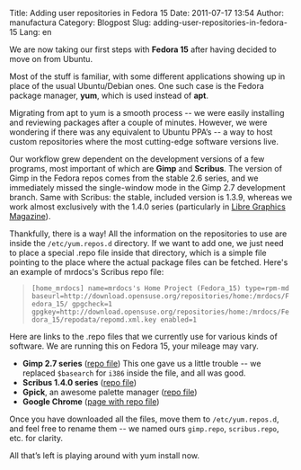 Title: Adding user repositories in Fedora 15
Date: 2011-07-17 13:54
Author: manufactura
Category: Blogpost
Slug: adding-user-repositories-in-fedora-15
Lang: en

We are now taking our first steps with **Fedora 15** after
having decided to move on from Ubuntu.

Most of the stuff is familiar, with some different applications showing
up in place of the usual Ubuntu/Debian ones. One such case is the Fedora
package manager, **yum**, which is used instead of **apt**.

Migrating from apt to yum is a smooth process -- we were easily
installing and reviewing packages after a couple of minutes. However, we
were wondering if there was any equivalent to Ubuntu PPA’s -- a way to
host custom repositories where the most cutting-edge software versions
live.

Our workflow grew dependent on the development versions of a few
programs, most important of which are **Gimp** and **Scribus**. The
version of Gimp in the Fedora repos comes from the stable 2.6 series,
and we immediately missed the single-window mode in the Gimp 2.7
development branch. Same with Scribus: the stable, included version is
1.3.9, whereas we work almost exclusively with the 1.4.0 series
(particularly in [Libre Graphics
Magazine](http://libregraphicsmag.com)).

Thankfully, there is a way! All the information on the repositories to
use are inside the `/etc/yum.repos.d` directory. If we want to add one,
we just need to place a special .repo file inside that directory, which
is a simple file pointing to the place where the actual package files
can be fetched. Here's an example of mrdocs's Scribus repo file:

> `[home_mrdocs] name=mrdocs's Home Project (Fedora_15) type=rpm-md baseurl=http://download.opensuse.org/repositories/home:/mrdocs/Fedora_15/ gpgcheck=1 gpgkey=http://download.opensuse.org/repositories/home:/mrdocs/Fedora_15/repodata/repomd.xml.key enabled=1`

Here are links to the .repo files that we currently use for various
kinds of software. We are running this on Fedora 15, your mileage may
vary.

- **Gimp 2.7 series** ([repo
file](http://repos.fedorapeople.org/repos/luya/gimp/fedora-gimp.repo))
This one gave us a little trouble -- we replaced `$basearch` for `i386`
inside the file, and all was good.  
- **Scribus 1.4.0 series** ([repo
file](http://download.opensuse.org/repositories/home:/mrdocs/Fedora_15/home:mrdocs.repo))  
- **Gpick**, an awesome palette manager ([repo
file](http://download.opensuse.org/repositories/home:/ketheriel:/gpick/Fedora_15/home:ketheriel:gpick.repo))  
- **Google Chrome** ([page with repo
file](http://www.if-not-true-then-false.com/2010/install-google-chrome-with-yum-on-fedora-red-hat-rhel/))

Once you have downloaded all the files, move them to `/etc/yum.repos.d`,
and feel free to rename them -- we named ours `gimp.repo`,
`scribus.repo`, etc. for clarity.

All that’s left is playing around with yum install now.
